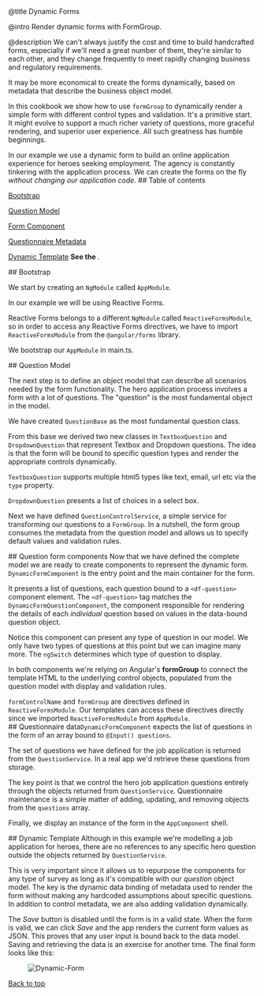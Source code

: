 @title
Dynamic Forms

@intro
Render dynamic forms with FormGroup.

@description
We can't always justify the cost and time to build handcrafted forms, 
especially if we'll need a great number of them, they're similar to each other, and they change frequently 
to meet rapidly changing business and regulatory requirements.

It may be more economical to create the forms dynamically, based on metadata that describe the business object model.

In this cookbook we show how to use `formGroup` to dynamically render a simple form with different control types and validation.
It's a primitive start. 
It might evolve to support a much richer variety of questions, more graceful rendering, and superior user experience.
All such greatness has humble beginnings.

In our example we use a dynamic form to build an online application experience for heroes seeking employment.
The agency is constantly tinkering with the application process.
We can create the forms on the fly *without changing our application code*. 
<a id="toc"></a>## Table of contents

   [Bootstrap](guide/dynamic-form#bootstrap)

   [Question Model](guide/dynamic-form#object-model)

   [Form Component](guide/dynamic-form#form-component)

   [Questionnaire Metadata](guide/dynamic-form#questionnaire-metadata)
   
   [Dynamic Template](guide/dynamic-form#dynamic-template)
**See the <live-example name="cb-dynamic-form"></live-example>**.

<a id="bootstrap"></a>## Bootstrap

We start by creating an `NgModule` called `AppModule`.

In our example we will be using Reactive Forms. 

Reactive Forms belongs to a different `NgModule` called `ReactiveFormsModule`, so in order to access any Reactive Forms directives, we have to import `ReactiveFormsModule` from the `@angular/forms` library.    

We bootstrap our `AppModule` in main.ts.


<code-tabs>

  <code-pane title="app.module.ts" path="cb-dynamic-form/src/app/app.module.ts">

  </code-pane>

  <code-pane title="main.ts" path="cb-dynamic-form/src/main.ts">

  </code-pane>

</code-tabs>


<a id="object-model"></a>## Question Model

The next step is to define an object model that can describe all scenarios needed by the form functionality.
The hero application process involves a form with a lot of questions. 
The "question" is the most fundamental object in the model.

We have created `QuestionBase` as the most fundamental question class.


<code-example path="cb-dynamic-form/src/app/question-base.ts">

</code-example>

From this base we derived two new classes in `TextboxQuestion` and `DropdownQuestion` that represent Textbox and Dropdown questions. 
The idea is that the form will be bound to specific question types and render the appropriate controls dynamically. 

`TextboxQuestion` supports multiple html5 types like text, email, url etc via the `type` property.


<code-example path="cb-dynamic-form/src/app/question-textbox.ts" linenums="false">

</code-example>

`DropdownQuestion` presents a list of choices in a select box.


<code-example path="cb-dynamic-form/src/app/question-dropdown.ts" linenums="false">

</code-example>

Next we have defined `QuestionControlService`, a simple service for transforming our questions to a `FormGroup`. 
In a nutshell, the form group consumes the metadata from the question model and allows us to specify default values and validation rules.


<code-example path="cb-dynamic-form/src/app/question-control.service.ts" linenums="false">

</code-example>

<a id="form-component"></a>## Question form components
Now that we have defined the complete model we are ready to create components to represent the dynamic form.
`DynamicFormComponent` is the entry point and the main container for the form. 

<code-tabs>

  <code-pane title="dynamic-form.component.html" path="cb-dynamic-form/src/app/dynamic-form.component.html">

  </code-pane>

  <code-pane title="dynamic-form.component.ts" path="cb-dynamic-form/src/app/dynamic-form.component.ts">

  </code-pane>

</code-tabs>

It presents a list of questions, each question bound to a `<df-question>` component element.
The `<df-question>` tag matches the `DynamicFormQuestionComponent`,
the component responsible for rendering the details of each _individual_ question based on values in the data-bound question object.  


<code-tabs>

  <code-pane title="dynamic-form-question.component.html" path="cb-dynamic-form/src/app/dynamic-form-question.component.html">

  </code-pane>

  <code-pane title="dynamic-form-question.component.ts" path="cb-dynamic-form/src/app/dynamic-form-question.component.ts">

  </code-pane>

</code-tabs>

Notice this component can present any type of question in our model. 
We only have two types of questions at this point but we can imagine many more.
The `ngSwitch` determines which type of question to display.

In both components  we're relying on Angular's **formGroup** to connect the template HTML to the
underlying control objects, populated from the question model with display and validation rules.

`formControlName` and `formGroup` are directives defined in `ReactiveFormsModule`. Our templates can access these directives directly since we imported `ReactiveFormsModule` from `AppModule`.  
<a id="questionnaire-metadata"></a>## Questionnaire data`DynamicFormComponent` expects the list of questions in the form of an array bound to  `@Input() questions`.

 The set of questions we have defined for the job application is returned from the `QuestionService`. 
 In a real app we'd retrieve these questions from storage.
 
 The key point is that we control the hero job application questions entirely through the objects returned from `QuestionService`. 
 Questionnaire maintenance is a simple matter of adding, updating, and removing objects from the `questions` array.
 

<code-example path="cb-dynamic-form/src/app/question.service.ts">

</code-example>

Finally, we display an instance of the form in the `AppComponent` shell.


<code-example path="cb-dynamic-form/src/app/app.component.ts">

</code-example>

<a id="dynamic-template"></a>## Dynamic Template
Although in this example we're modelling a job application for heroes, there are no references to any specific hero question 
outside the objects returned by `QuestionService`. 

This is very important since it allows us to repurpose the components for any type of survey
as long as it's compatible with our *question* object model. 
The key is the dynamic data binding of metadata used to render the form 
without making any hardcoded assumptions about specific questions. 
In addition to control metadata, we are also adding validation dynamically.

The *Save* button is disabled until the form is in a valid state. 
When the form is valid, we can click *Save* and the app renders the current form values as JSON. 
This proves that any user input is bound back to the data model.
Saving and retrieving the data is an exercise for another time.
The final form looks like this:

<figure class='image-display'>
  <img src="assets/images/cookbooks/dynamic-form/dynamic-form.png" alt="Dynamic-Form">  </img>
</figure>

[Back to top](guide/dynamic-form#top)